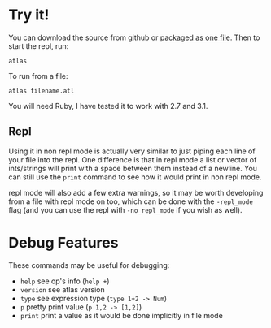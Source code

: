 # Try it!

You can download the source from github or <a href="atlas" download>packaged as one file</a>. Then to start the repl, run:

    atlas

To run from a file:

    atlas filename.atl

You will need Ruby, I have tested it to work with 2.7 and 3.1.

## Repl

Using it in non repl mode is actually very similar to just piping each line of your file into the repl. One difference is that in repl mode a list or vector of ints/strings will print with a space between them instead of a newline. You can still use the `print` command to see how it would print in non repl mode.

repl mode will also add a few extra warnings, so it may be worth developing from a file with repl mode on too, which can be done with the `-repl_mode` flag (and you can use the repl with `-no_repl_mode` if you wish as well).

# Debug Features

These commands may be useful for debugging:

-   `help` see op's info (`help +`)
-   `version` see atlas version
-   `type` see expression type (`type 1+2 -> Num`)
-   `p` pretty print value (`p 1,2 -> [1,2]`)
-   `print` print a value as it would be done implicitly in file mode
